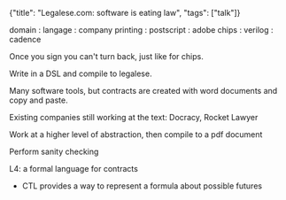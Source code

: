 {"title": "Legalese.com: software is eating law", "tags": ["talk"]}

domain : langage : company
printing : postscript : adobe
chips : verilog : cadence

Once you sign you can't turn back, just like for chips.

Write in a DSL and compile to legalese.

Many software tools, but contracts are created with word documents and copy and paste.

Existing companies still working at the text: Docracy, Rocket Lawyer

Work at a higher level of abstraction, then compile to a pdf document

Perform sanity checking

L4: a formal language for contracts
* CTL provides a way to represent a formula about possible futures


